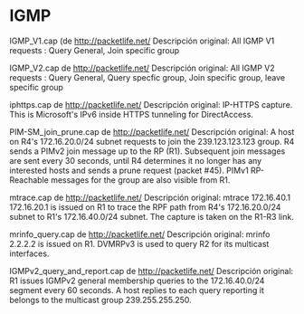﻿IGMP
=========


IGMP_V1.cap (de http://packetlife.net/
Descripción original:
All IGMP V1 requests : Query General, Join specific group


IGMP_V2.cap de http://packetlife.net/
Descripción original:
All IGMP V2 requests : Query General, Query specfic group, Join specific group, leave specific group


iphttps.cap de http://packetlife.net/
Descripción original:
IP-HTTPS capture. This is Microsoft's IPv6 inside HTTPS tunneling for DirectAccess.


PIM-SM_join_prune.cap de http://packetlife.net/
Descripción original:
A host on R4's 172.16.20.0/24 subnet requests to join the 239.123.123.123 group. R4 sends a PIMv2 join message up to the RP (R1). Subsequent join messages are sent every 30 seconds, until R4 determines it no longer has any interested hosts and sends a prune request (packet #45). PIMv1 RP-Reachable messages for the group are also visible from R1.


mtrace.cap de http://packetlife.net/
Descripción original:
mtrace 172.16.40.1 172.16.20.1 is issued on R1 to trace the RPF path from R4's 172.16.20.0/24 subnet to R1's 172.16.40.0/24 subnet. The capture is taken on the R1-R3 link.


mrinfo_query.cap de http://packetlife.net/
Descripción original:
mrinfo 2.2.2.2 is issued on R1. DVMRPv3 is used to query R2 for its multicast interfaces.


IGMPv2_query_and_report.cap de http://packetlife.net/
Descripción original:
R1 issues IGMPv2 general membership queries to the 172.16.40.0/24 segment every 60 seconds. A host replies to each query reporting it belongs to the multicast group 239.255.255.250.




